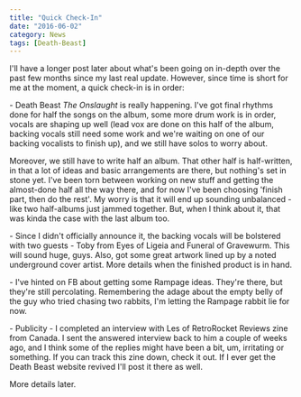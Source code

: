 ```yaml
---
title: "Quick Check-In"
date: "2016-06-02"
category: News
tags: [Death-Beast]
---
```


I'll have a longer post later about what's been going on in-depth over the past few months since my last real update. However, since time is short for me at the moment, a quick check-in is in order:

\- Death Beast *The Onslaught* is really happening. I've got final rhythms done for half the songs on the album, some more drum work is in order, vocals are shaping up well (lead vox are done on this half of the album, backing vocals still need some work and we're waiting on one of our backing vocalists to finish up), and we still have solos to worry about.

Moreover, we still have to write half an album. That other half is half-written, in that a lot of ideas and basic arrangements are there, but nothing's set in stone yet. I've been torn between working on new stuff and getting the almost-done half all the way there, and for now I've been choosing 'finish part, then do the rest'. My worry is that it will end up sounding unbalanced - like two half-albums just jammed together. But, when I think about it, that was kinda the case with the last album too.

\- Since I didn't officially announce it, the backing vocals will be bolstered with two guests - Toby from Eyes of Ligeia and Funeral of Gravewurm. This will sound huge, guys. Also, got some great artwork lined up by a noted underground cover artist. More details when the finished product is in hand.

\- I've hinted on FB about getting some Rampage ideas. They're there, but they're still percolating. Remembering the adage about the empty belly of the guy who tried chasing two rabbits, I'm letting the Rampage rabbit lie for now.

\- Publicity - I completed an interview with Les of RetroRocket Reviews zine from Canada. I sent the answered interview back to him a couple of weeks ago, and I think some of the replies might have been a bit, um, irritating or something. If you can track this zine down, check it out. If I ever get the Death Beast website revived I'll post it there as well.

More details later.
